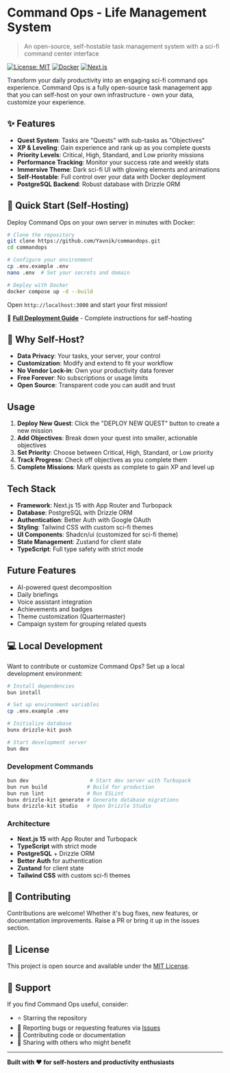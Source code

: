 # Command Ops - Life Management System

> An open-source, self-hostable task management system with a sci-fi command center interface

[![License: MIT](https://img.shields.io/badge/License-MIT-blue.svg)](LICENSE)
[![Docker](https://img.shields.io/badge/Docker-Ready-2496ED?logo=docker&logoColor=white)](https://www.docker.com/)
[![Next.js](https://img.shields.io/badge/Next.js-15-black?logo=next.js&logoColor=white)](https://nextjs.org/)

Transform your daily productivity into an engaging sci-fi command ops experience. Command Ops is a fully open-source task management app that you can self-host on your own infrastructure - own your data, customize your experience.

## ✨ Features

- **Quest System**: Tasks are "Quests" with sub-tasks as "Objectives"
- **XP & Leveling**: Gain experience and rank up as you complete quests
- **Priority Levels**: Critical, High, Standard, and Low priority missions
- **Performance Tracking**: Monitor your success rate and weekly stats
- **Immersive Theme**: Dark sci-fi UI with glowing elements and animations
- **Self-Hostable**: Full control over your data with Docker deployment
- **PostgreSQL Backend**: Robust database with Drizzle ORM

## 🚀 Quick Start (Self-Hosting)

Deploy Command Ops on your own server in minutes with Docker:

```bash
# Clone the repository
git clone https://github.com/Yavnik/commandops.git
cd commandops

# Configure your environment
cp .env.example .env
nano .env  # Set your secrets and domain

# Deploy with Docker
docker compose up -d --build
```

Open `http://localhost:3000` and start your first mission!

📖 **[Full Deployment Guide](DEPLOY.md)** - Complete instructions for self-hosting

## 🎯 Why Self-Host?

- **Data Privacy**: Your tasks, your server, your control
- **Customization**: Modify and extend to fit your workflow
- **No Vendor Lock-in**: Own your productivity data forever
- **Free Forever**: No subscriptions or usage limits
- **Open Source**: Transparent code you can audit and trust

## Usage

1. **Deploy New Quest**: Click the "DEPLOY NEW QUEST" button to create a new mission
2. **Add Objectives**: Break down your quest into smaller, actionable objectives
3. **Set Priority**: Choose between Critical, High, Standard, or Low priority
4. **Track Progress**: Check off objectives as you complete them
5. **Complete Missions**: Mark quests as complete to gain XP and level up

## Tech Stack

- **Framework**: Next.js 15 with App Router and Turbopack
- **Database**: PostgreSQL with Drizzle ORM
- **Authentication**: Better Auth with Google OAuth
- **Styling**: Tailwind CSS with custom sci-fi themes
- **UI Components**: Shadcn/ui (customized for sci-fi theme)
- **State Management**: Zustand for client state
- **TypeScript**: Full type safety with strict mode

## Future Features

- AI-powered quest decomposition
- Daily briefings
- Voice assistant integration
- Achievements and badges
- Theme customization (Quartermaster)
- Campaign system for grouping related quests

## 💻 Local Development

Want to contribute or customize Command Ops? Set up a local development environment:

```bash
# Install dependencies
bun install

# Set up environment variables
cp .env.example .env

# Initialize database
bunx drizzle-kit push

# Start development server
bun dev
```

### Development Commands

```bash
bun dev                    # Start dev server with Turbopack
bun run build             # Build for production
bun run lint              # Run ESLint
bunx drizzle-kit generate # Generate database migrations
bunx drizzle-kit studio   # Open Drizzle Studio
```

### Architecture

- **Next.js 15** with App Router and Turbopack
- **TypeScript** with strict mode
- **PostgreSQL** + Drizzle ORM
- **Better Auth** for authentication
- **Zustand** for client state
- **Tailwind CSS** with custom sci-fi themes

## 🤝 Contributing

Contributions are welcome! Whether it's bug fixes, new features, or documentation improvements. Raise a PR or bring it up in the issues section.

## 📄 License

This project is open source and available under the [MIT License](LICENSE).

## 🙏 Support

If you find Command Ops useful, consider:
- ⭐ Starring the repository
- 🐛 Reporting bugs or requesting features via [Issues](https://github.com/Yavnik/commandops/issues)
- 🔧 Contributing code or documentation
- 📢 Sharing with others who might benefit

---

**Built with ❤️ for self-hosters and productivity enthusiasts**
